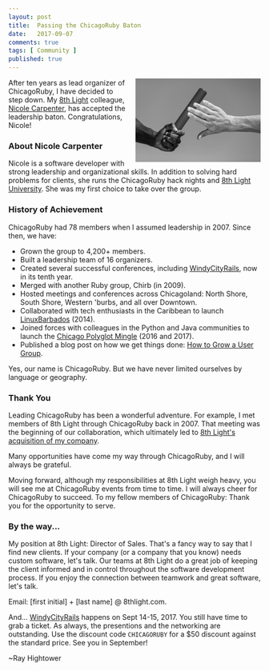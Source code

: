 ```yaml
---
layout: post
title:  Passing the ChicagoRuby Baton
date:   2017-09-07
comments: true
tags: [ Community ]
published: true
---
```


<img style="margin-left:20px" src="/images/chicagoruby_passing_baton.jpg" width="250" height="167" align="right" alt="Passing the ChicagoRuby Baton" title="Passing the ChicagoRuby Baton" />

After ten years as lead organizer of ChicagoRuby, I have decided to step down. My [8th Light](http://8thlight.com) colleague, [Nicole Carpenter](https://www.meetup.com/ChicagoRuby/members/190520517/), has accepted the leadership baton. Congratulations, Nicole!

<!--more-->

### About Nicole Carpenter

Nicole is a software developer with strong leadership and organizational skills. In addition to solving hard problems for clients, she runs the ChicagoRuby hack nights and [8th Light University](https://www.meetup.com/8th-light-university/). She was my first choice to take over the group.

### History of Achievement

ChicagoRuby had 78 members when I assumed leadership in 2007. Since then, we have:

* Grown the group to 4,200+ members.
* Built a leadership team of 16 organizers.
* Created several successful conferences, including [WindyCityRails](http://windycityrails.com), now in its tenth year.
* Merged with another Ruby group, Chirb (in 2009).
* Hosted meetings and conferences across Chicagoland: North Shore, South Shore, Western 'burbs, and all over Downtown.
* Collaborated with tech enthusiasts in the Caribbean to launch [LinuxBarbados](http://linuxbarbados.org) (2014).
* Joined forces with colleagues in the Python and Java communities to launch the [Chicago Polyglot Mingle](http://chicagopolyglot.com) (2016 and 2017).
* Published a blog post on how we get things done: [How to Grow a User Group](/blog/2014/05/30/how-to-grow-a-user-group/).

Yes, our name is ChicagoRuby. But we have never limited ourselves by language or geography.

### Thank You

Leading ChicagoRuby has been a wonderful adventure. For example, I met members of 8th Light through ChicagoRuby back in 2007. That meeting was the beginning of our collaboration, which ultimately led to [8th Light's acquisition of my company](https://8thlight.com/blog/paul-pagel/2016/09/12/8th-light-acquisition-wisdomgroup.html). 

Many opportunities have come my way through ChicagoRuby, and I will always be grateful.

Moving forward, although my responsibilities at 8th Light weigh heavy, you will see me at ChicagoRuby events from time to time. I will always cheer for ChicagoRuby to succeed. To my fellow members of ChicagoRuby: Thank you for the opportunity to serve.

### By the way...

My position at 8th Light: Director of Sales. That's a fancy way to say that I find new clients. If your company (or a company that you know) needs custom software, let's talk. Our teams at 8th Light do a great job of keeping the client informed and in control throughout the software development process. If you enjoy the connection between teamwork and great software, let's talk.

Email: [first initial] + [last name] @ 8thlight.com.

And... [WindyCityRails](http://windycityrails.com) happens on Sept 14-15, 2017. You still have time to grab a ticket. As always, the presentions and the networking are outstanding. Use the discount code `CHICAGORUBY` for a $50 discount against the standard price. See you in September!

~Ray Hightower

